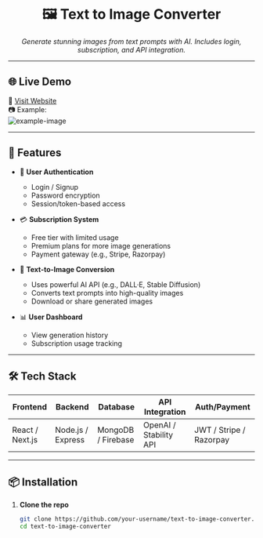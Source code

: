 <div align="center">
  <h1>🖼️ Text to Image Converter</h1>
  <p><em>Generate stunning images from text prompts with AI. Includes login, subscription, and API integration.</em></p>
</div>

---

## 🌐 Live Demo

🔗 [Visit Website](https://imgg-5pys.onrender.com)  
📷 Example:  
![example-image](https://your-image-link.com)

---

## 🚀 Features

- 🔐 **User Authentication**
  - Login / Signup
  - Password encryption
  - Session/token-based access

- 💳 **Subscription System**
  - Free tier with limited usage
  - Premium plans for more image generations
  - Payment gateway (e.g., Stripe, Razorpay)

- 🧠 **Text-to-Image Conversion**
  - Uses powerful AI API (e.g., DALL·E, Stable Diffusion)
  - Converts text prompts into high-quality images
  - Download or share generated images

- 📊 **User Dashboard**
  - View generation history
  - Subscription usage tracking

---

## 🛠️ Tech Stack

| Frontend       | Backend       | Database     | API Integration     | Auth/Payment        |
|----------------|---------------|--------------|---------------------|---------------------|
| React / Next.js| Node.js / Express | MongoDB / Firebase | OpenAI / Stability API | JWT / Stripe / Razorpay |

---

## 📦 Installation

1. **Clone the repo**
   ```bash
   git clone https://github.com/your-username/text-to-image-converter.git
   cd text-to-image-converter
